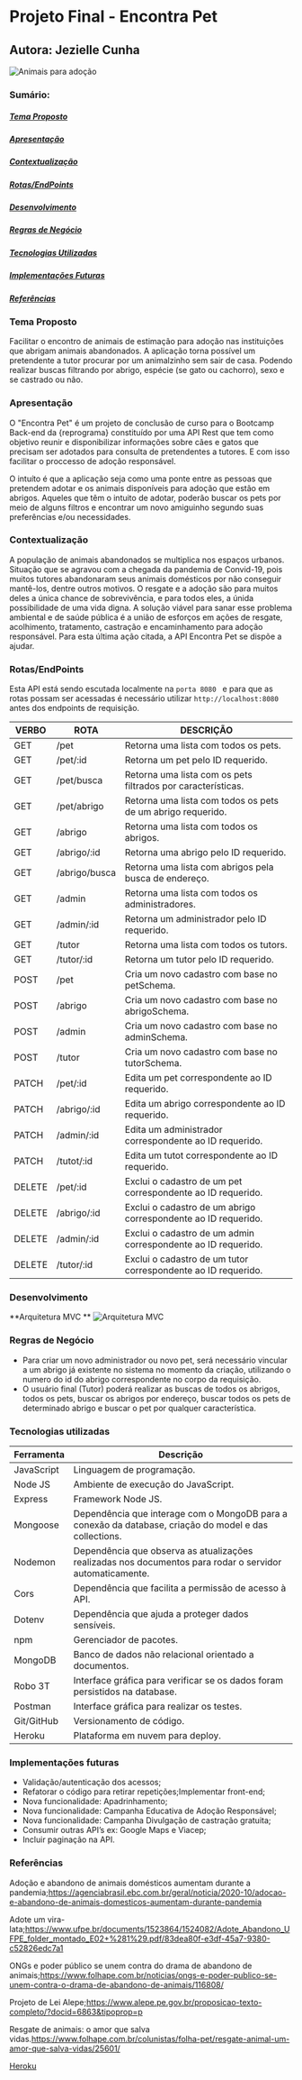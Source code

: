 # Projeto Final - Encontra Pet 

Autora: Jezielle Cunha
---

![Animais para adoção](animaisdomestico.jpg)




### Sumário:

##### [Tema Proposto](#tema-proposto)

##### [Apresentação](#apresentação)

##### [Contextualização](#contextualização)

##### [Rotas/EndPoints](#rotasendpoints)

##### [Desenvolvimento](#desenvolvimento)

##### [Regras de Negócio](#regras-de-negócio)

##### [Tecnologias Utilizadas](#tecnologias-utilizadas)

##### [Implementações Futuras](#implementações-futuras)

##### [Referências](#referências-1)


### Tema Proposto

Facilitar o encontro de animais de estimação para adoção nas instituições que abrigam animais abandonados. A aplicação torna possível um pretendente a tutor procurar por um animalzinho sem sair de casa. Podendo realizar buscas filtrando por abrigo, espécie (se gato ou cachorro), sexo e se castrado ou não.  

### Apresentação 

O "Encontra Pet" é um projeto de conclusão de curso para o Bootcamp Back-end da {reprograma} constituído por uma API Rest que tem como objetivo reunir e disponibilizar informações sobre cães e gatos que precisam ser adotados para consulta de pretendentes a tutores. E com isso facilitar o proccesso de adoção responsável.

O intuíto é que a aplicação seja como uma ponte entre as pessoas que pretendem adotar e os animais disponíveis para adoção que estão em abrigos. Aqueles que têm o intuito de adotar, poderão buscar os pets por meio de alguns filtros e  encontrar um novo amiguinho segundo suas preferências e/ou necessidades. 

### Contextualização

A população de animais abandonados se multiplica nos espaços urbanos. Situação que se agravou com a chegada da pandemia de Convid-19, pois muitos tutores abandonaram seus animais domésticos por não conseguir mantê-los, dentre outros motivos. O resgate e a adoção são para muitos deles a única chance de sobrevivência, e para todos eles, a únida possibilidade de uma vida digna.
A solução viável para sanar esse problema ambiental e de saúde pública é a união de esforços em ações de resgate, acolhimento, tratamento, castração e encaminhamento para adoção responsável. Para esta última ação citada, a API Encontra Pet se dispõe a ajudar.
### Rotas/EndPoints

Esta API está sendo escutada localmente na ``porta 8080 `` e para que as rotas possam ser acessadas é necessário utilizar ``http://localhost:8080`` antes dos endpoints de requisição.

|VERBO | ROTA | DESCRIÇÃO|
|------|------|----------|
|GET | /pet | Retorna uma lista com todos os pets.|
|GET | /pet/:id | Retorna um pet pelo ID requerido.|
|GET | /pet/busca | Retorna uma lista com os pets filtrados por características.|
|GET | /pet/abrigo | Retorna uma lista com todos os pets de um abrigo requerido.
|GET | /abrigo | Retorna uma lista com todos os abrigos.|
|GET | /abrigo/:id | Retorna uma abrigo pelo ID requerido. |
|GET | /abrigo/busca | Retorna uma lista com abrigos pela busca de endereço. |
|GET | /admin | Retorna uma lista com todos os administradores.|
|GET | /admin/:id | Retorna um administrador pelo ID requerido. |
|GET | /tutor | Retorna uma lista com todos os tutors.|
|GET | /tutor/:id | Retorna um tutor pelo ID requerido. |
|POST | /pet | Cria um novo cadastro com base no petSchema.|
|POST | /abrigo | Cria um novo cadastro com base no abrigoSchema.|
|POST | /admin | Cria um novo cadastro com base no adminSchema.|
|POST | /tutor | Cria um novo cadastro com base no tutorSchema.|
|PATCH | /pet/:id | Edita um pet correspondente ao ID requerido.|
|PATCH | /abrigo/:id | Edita um abrigo correspondente ao ID requerido.|
|PATCH | /admin/:id | Edita um administrador correspondente ao ID requerido.|
|PATCH | /tutot/:id | Edita um tutot correspondente ao ID requerido.|
|DELETE | /pet/:id | Exclui o cadastro de um pet correspondente ao ID requerido.|
|DELETE | /abrigo/:id |Exclui o cadastro de um abrigo correspondente ao ID requerido.|
|DELETE | /admin/:id | Exclui o cadastro de um admin correspondente ao ID requerido.|
|DELETE | /tutor/:id | Exclui o cadastro de um tutor correspondente ao ID requerido.|

### Desenvolvimento
**Arquitetura MVC **
![Arquitetura MVC](arquiteturaMVC-EncontraPet.jpg)


### Regras de Negócio ###
* Para criar um novo administrador ou novo pet, será necessário vincular a um abrigo já existente no sistema no momento da criação, utilizando o numero do id do abrigo correspondente no corpo da requisição.
* O usuário final (Tutor) poderá realizar as buscas de todos os abrigos, todos os pets, buscar os abrigos por endereço, buscar todos os pets de determinado abrigo e buscar o pet por qualquer característica.

### Tecnologias utilizadas

                                                                                         
|Ferramenta | Descrição |
|-----------|-----------|
|JavaScript | Linguagem de programação. |
Node JS | Ambiente de execução do JavaScript. |
|Express | Framework Node JS. |
|Mongoose | Dependência que interage com o MongoDB para a conexão da database, criação do model e das collections. |
|Nodemon | Dependência que observa as atualizações realizadas nos documentos para rodar o    servidor automaticamente. |
|Cors | Dependência que facilita a permissão de acesso à API. |
|Dotenv | Dependência que ajuda a proteger dados sensíveis.           
|npm |  Gerenciador de pacotes. |
|MongoDB |  Banco de dados não relacional orientado a documentos. |
|Robo 3T | Interface gráfica para verificar se os dados foram persistidos na database. |
|Postman | Interface gráfica para realizar os testes. |
|Git/GitHub | Versionamento de código. |
|Heroku | Plataforma em nuvem para deploy. |                        
                                                       

### Implementações futuras

* Validação/autenticação dos acessos;
* Refatorar o código para retirar repetições;Implementar front-end;
* Nova funcionalidade: Apadrinhamento;
* Nova funcionalidade: Campanha Educativa de Adoção Responsável;
* Nova funcionalidade: Campanha Divulgação de castração gratuita;
* Consumir outras API’s ex: Google Maps e Viacep;
* Incluir paginação na API.



### Referências

Adoção e abandono de animais domésticos aumentam durante a pandemia;<https://agenciabrasil.ebc.com.br/geral/noticia/2020-10/adocao-e-abandono-de-animais-domesticos-aumentam-durante-pandemia>

Adote um vira-lata;<https://www.ufpe.br/documents/1523864/1524082/Adote_Abandono_UFPE_folder_montado_E02+%281%29.pdf/83dea80f-e3df-45a7-9380-c52826edc7a1>

ONGs e poder público se unem contra do drama de abandono de animais;<https://www.folhape.com.br/noticias/ongs-e-poder-publico-se-unem-contra-o-drama-de-abandono-de-animais/116808/>

Projeto de Lei Alepe;<https://www.alepe.pe.gov.br/proposicao-texto-completo/?docid=6863&tipoprop=p>

Resgate de animais: o amor que salva vidas.<https://www.folhape.com.br/colunistas/folha-pet/resgate-animal-um-amor-que-salva-vidas/25601/>

[Heroku](https://encontrapet-projeto.herokuapp.com/)



